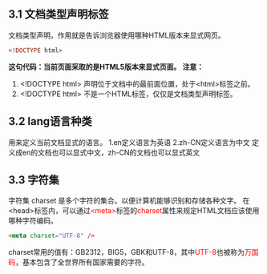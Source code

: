 ## 3.1 文档类型声明标签

<!DOCTYPE> 文档类型声明，作用就是告诉浏览器使用哪种HTML版本来显式网页。

```html
<!DOCTYPE html>
```

**这句代码：当前页面采取的是HTML5版本来显式页面。**
**注意：**
1. \<!DOCTYPE html> 声明位于文档中的最前面位置，处于\<html>标签之前。
2. \<!DOCTYPE html> 不是一个HTML标签，仅仅是文档类型声明标签。

## 3.2 lang语言种类
用来定义当前文档显式的语言。
1.en定义语言为英语
2.zh-CN定义语言为中文
定义成en的文档也可以显式中文，zh-CN的文档也可以显式英文

## 3.3 字符集
字符集 charset 是多个字符的集合。以便计算机能够识别和存储各种文字。
在\<head>标签内，可以通过<font color=red>\<meta></font>标签的<font color=red>charset</font>属性来规定HTML文档应该使用哪种字符编码。

```html
<meta charset="UTF-8" />
```

charset常用的值有：GB2312，BIG5，GBK和UTF-8，其中<font color=red>UTF-8</font>也被称为<font color=red>万国码</font>，基本包含了全世界所有国家需要的字符。